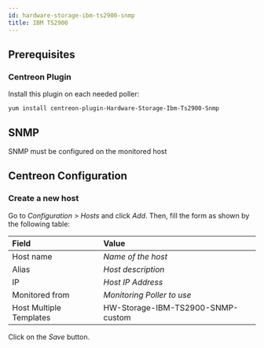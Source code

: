 ```yaml
---
id: hardware-storage-ibm-ts2900-snmp
title: IBM TS2900
---
```


## Prerequisites

### Centreon Plugin

Install this plugin on each needed poller:

``` shell
yum install centreon-plugin-Hardware-Storage-Ibm-Ts2900-Snmp
```

## SNMP

SNMP must be configured on the monitored host

## Centreon Configuration

### Create a new host

Go to *Configuration \> Hosts* and click *Add*. Then, fill the form as shown by
the following table:

| Field                                | Value                             |
| :----------------------------------- | :-------------------------------- |
| Host name                            | *Name of the host*                |
| Alias                                | *Host description*                |
| IP                                   | *Host IP Address*                 |
| Monitored from                       | *Monitoring Poller to use*        |
| Host Multiple Templates              | HW-Storage-IBM-TS2900-SNMP-custom |

Click on the *Save* button.
